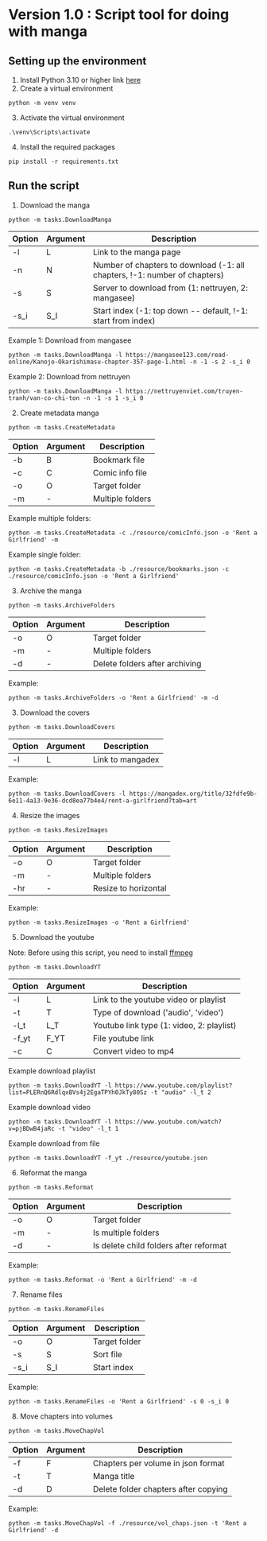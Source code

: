 # Version 1.0 : Script tool for doing with manga

## Setting up the environment

1. Install Python 3.10 or higher link [here](https://www.python.org/downloads/)
2. Create a virtual environment

```
python -m venv venv
```

3. Activate the virtual environment

```
.\venv\Scripts\activate
```

4. Install the required packages

```
pip install -r requirements.txt
```

## Run the script

1. Download the manga

```
python -m tasks.DownloadManga
```

| Option | Argument | Description                                                                |
| ------ | -------- | -------------------------------------------------------------------------- |
| -l     | L        | Link to the manga page                                                     |
| -n     | N        | Number of chapters to download (-1: all chapters, !-1: number of chapters) |
| -s     | S        | Server to download from (1: nettruyen, 2: mangasee)                        |
| -s_i   | S_I      | Start index (-1: top down -- default, !-1: start from index)               |

Example 1: Download from mangasee

```
python -m tasks.DownloadManga -l https://mangasee123.com/read-online/Kanojo-Okarishimasu-chapter-357-page-1.html -n -1 -s 2 -s_i 0
```

Example 2: Download from nettruyen

```
python -m tasks.DownloadManga -l https://nettruyenviet.com/truyen-tranh/van-co-chi-ton -n -1 -s 1 -s_i 0
```

2. Create metadata manga

```
python -m tasks.CreateMetadata
```

| Option | Argument | Description      |
| ------ | -------- | ---------------- |
| -b     | B        | Bookmark file    |
| -c     | C        | Comic info file  |
| -o     | O        | Target folder    |
| -m     | -        | Multiple folders |

Example multiple folders:

```
python -m tasks.CreateMetadata -c ./resource/comicInfo.json -o 'Rent a Girlfriend' -m
```

Example single folder:

```
python -m tasks.CreateMetadata -b ./resource/bookmarks.json -c ./resource/comicInfo.json -o 'Rent a Girlfriend'
```

3. Archive the manga

```
python -m tasks.ArchiveFolders
```

| Option | Argument | Description                    |
| ------ | -------- | ------------------------------ |
| -o     | O        | Target folder                  |
| -m     | -        | Multiple folders               |
| -d     | -        | Delete folders after archiving |

Example:

```
python -m tasks.ArchiveFolders -o 'Rent a Girlfriend' -m -d
```

3. Download the covers

```
python -m tasks.DownloadCovers
```

| Option | Argument | Description      |
| ------ | -------- | ---------------- |
| -l     | L        | Link to mangadex |

Example:

```
python -m tasks.DownloadCovers -l https://mangadex.org/title/32fdfe9b-6e11-4a13-9e36-dcd8ea77b4e4/rent-a-girlfriend?tab=art
```

4. Resize the images

```
python -m tasks.ResizeImages
```

| Option | Argument | Description          |
| ------ | -------- | -------------------- |
| -o     | O        | Target folder        |
| -m     | -        | Multiple folders     |
| -hr    | -        | Resize to horizontal |

Example:

```
python -m tasks.ResizeImages -o 'Rent a Girlfriend'
```

5. Download the youtube

Note: Before using this script, you need to install [ffmpeg](https://www.geeksforgeeks.org/how-to-install-ffmpeg-on-windows/)

```
python -m tasks.DownloadYT
```

| Option | Argument | Description                               |
| ------ | -------- | ----------------------------------------- |
| -l     | L        | Link to the youtube video or playlist     |
| -t     | T        | Type of download ('audio', 'video')       |
| -l_t   | L_T      | Youtube link type (1: video, 2: playlist) |
| -f_yt  | F_YT     | File youtube link                         |
| -c     | C        | Convert video to mp4                      |

Example download playlist

```
python -m tasks.DownloadYT -l https://www.youtube.com/playlist?list=PLERnQ6RdlqxBVs4j2EgaTPYh0JkTy80Sz -t "audio" -l_t 2
```

Example download video

```
python -m tasks.DownloadYT -l https://www.youtube.com/watch?v=pjBDwB4jaRc -t "video" -l_t 1
```

Example download from file

```
python -m tasks.DownloadYT -f_yt ./resource/youtube.json 
```

6. Reformat the manga

```
python -m tasks.Reformat
```

| Option | Argument | Description                            |
| ------ | -------- | -------------------------------------- |
| -o     | O        | Target folder                          |
| -m     | -        | Is multiple folders                    |
| -d     | -        | Is delete child folders after reformat |

Example:

```
python -m tasks.Reformat -o 'Rent a Girlfriend' -m -d
```

7. Rename files

```
python -m tasks.RenameFiles
```
| Option | Argument | Description                            |
| ------ | -------- | -------------------------------------- |
| -o     | O        | Target folder                          |
| -s     | S        | Sort file                              |
| -s_i   | S_I      | Start index                            |

Example:

```
python -m tasks.RenameFiles -o 'Rent a Girlfriend' -s 0 -s_i 0
```

8. Move chapters into volumes

```
python -m tasks.MoveChapVol
```
| Option | Argument | Description                                  |
| ------ | -------- | -------------------------------------------- |
| -f     | F        | Chapters per volume in json format           |
| -t     | T        | Manga title                                  |
| -d     | D        | Delete folder chapters after copying         |

Example:

```
python -m tasks.MoveChapVol -f ./resource/vol_chaps.json -t 'Rent a Girlfriend' -d
```

